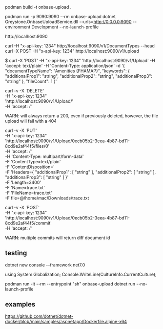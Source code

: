 
podman build -t onbase-upload .

podman run -p 9090:9090 --rm onbase-upload dotnet Greystone.OnbaseUploadService.dll --urls=http://0.0.0.0:9090 --environment Development --no-launch-profile

http://localhost:9090


curl -H "x-api-key: 1234" http://localhost:9090/v1/DocumentTypes  --head
curl -X POST -H "x-api-key: 1234" http://localhost:9090/v1/upload

$ curl -X 'POST'    -H "x-api-key: 1234"   'http://localhost:9090/v1/Upload'   -H 'accept: text/plain'   -H 'Content-Type: application/json'   -d '{
  "documentTypeName": "Amenities {FHAMAP}",
  "keywords": {
    "additionalProp1": "string",
    "additionalProp2": "string",
    "additionalProp3": "string"
  },
  "fileCount": 1
}'

curl -v -X 'DELETE' \
  -H "x-api-key: 1234" \
  'http://localhost:9090/v1/Upload/<uploadId>' \
  -H 'accept: */*'

WARN: will always return a 200, even if previously deleted, however, the file upload will fail with a 404

curl -v -X 'PUT' \
  -H "x-api-key: 1234" \
  'http://localhost:9090/v1/Upload/0ecb05b2-3eea-4b87-bd11-8cd9e2af44f5/files/0' \
  -H 'accept: */*' \
  -H 'Content-Type: multipart/form-data' \
  -F 'ContentType=text/plain' \
  -F 'ContentDisposition=' \
  -F 'Headers={
  "additionalProp1": [
    "string"
  ],
  "additionalProp2": [
    "string"
  ],
  "additionalProp3": [
    "string"
  ]
}' \
  -F 'Length=3400' \
  -F 'Name=trace.txt' \
  -F 'FileName=trace.txt' \
  -F file=@/home/mac/Downloads/trace.txt


curl -v -X 'POST' \
  -H "x-api-key: 1234" \
  'http://localhost:9090/v1/Upload/0ecb05b2-3eea-4b87-bd11-8cd9e2af44f5/commit' \
  -H 'accept: */*' 

WARN: multiple commits will return diff document id

## testing 
dotnet new console --framework net7.0

using System.Globalization;
Console.WriteLine(CultureInfo.CurrentCulture);

podman  run -it --rm --entrypoint "sh" onbase-upload
dotnet run --no-launch-profile

## examples

https://github.com/dotnet/dotnet-docker/blob/main/samples/aspnetapp/Dockerfile.alpine-x64
